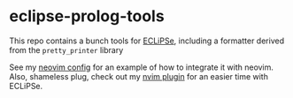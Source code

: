 # eclipse-prolog-tools

This repo contains a bunch tools for [ECLiPSe](https://eclipseclp.org/),
including a formatter derived from the `pretty_printer` library

See my [neovim config](https://github.com/3akev/lazyvim/blob/main/lua/plugins/prolog.lua) for an example of how to integrate it with neovim.
Also, shameless plug, check out my [nvim plugin](https://github.com/3akev/ecl.nvim) for an easier time with ECLiPSe.
